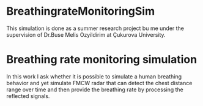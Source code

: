 # BreathingrateMonitoringSim
This simulation is done as a summer research project bu me under the supervision of Dr.Buse Melis Ozyildirim at Çukurova University.

# Breathing rate monitoring simulation

In this work I ask whether it is possible to simulate a human breathing behavior and yet simulate FMCW radar that can detect the chest distance range over time and then provide the breathing rate by processing the reflected signals.
